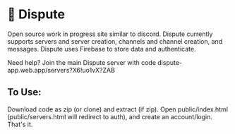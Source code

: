 # 🦜 Dispute

Open source work in progress site similar to discord. Dispute currently supports servers and server creation, channels and channel creation, and messages.
Dispute uses Firebase to store data and authenticate.

Need help? Join the main Dispute server with code  dispute-app.web.app/servers?X6!uo1vX?ZAB

## To Use:
Download code as zip (or clone) and extract (if zip).
Open public/index.html (public/servers.html will redirect to auth), and create an account/login.
That's it.

